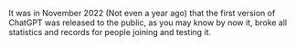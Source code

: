 It was in November 2022 (Not even a year ago) that the first version of ChatGPT was released to the public, 
as you may know by now it, broke all statistics and records for people joining and testing it.
